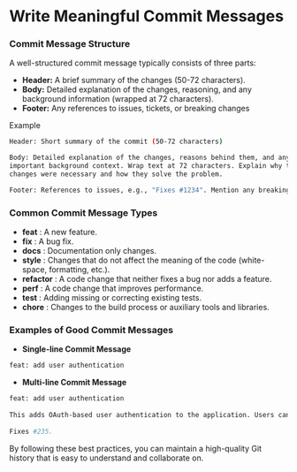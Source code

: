 # Write Meaningful Commit Messages

### Commit Message Structure

A well-structured commit message typically consists of three parts:
* **Header:** A brief summary of the changes (50-72 characters).
* **Body:** Detailed explanation of the changes, reasoning, and any background information (wrapped at 72 characters).
* **Footer:** Any references to issues, tickets, or breaking changes

Example

```sh
Header: Short summary of the commit (50-72 characters)

Body: Detailed explanation of the changes, reasons behind them, and any
important background context. Wrap text at 72 characters. Explain why the
changes were necessary and how they solve the problem.

Footer: References to issues, e.g., "Fixes #1234". Mention any breaking changes.
```

### Common Commit Message Types

* **feat** : A new feature.
* **fix** : A bug fix.
* **docs** : Documentation only changes.
* **style** : Changes that do not affect the meaning of the code (white-space, formatting, etc.).
* **refactor** : A code change that neither fixes a bug nor adds a feature.
* **perf** : A code change that improves performance.
* **test** : Adding missing or correcting existing tests.
* **chore** : Changes to the build process or auxiliary tools and libraries.

### Examples of Good Commit Messages

* **Single-line Commit Message** 

```sh
feat: add user authentication
```

* **Multi-line Commit Message** 

```sh
feat: add user authentication
    
This adds OAuth-based user authentication to the application. Users can now log in with their Google account. This change also includes user session management and updates to the database schema to store user credentials.
    
Fixes #235.
```

By following these best practices, you can maintain a high-quality Git history that is easy to understand and collaborate on.
